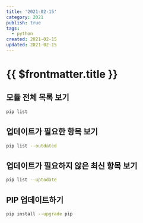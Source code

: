 ```yaml
---
title: '2021-02-15'
category: 2021
publish: true
tags:
  - python
created: 2021-02-15
updated: 2021-02-15
---
```


# {{ $frontmatter.title }}

## 모듈 전체 목록 보기

```bash
pip list
```

## 업데이트가 필요한 항목 보기

```bash
pip list --outdated
```

## 업데이트가 필요하지 않은 최신 항목 보기

```bash
pip list --uptodate
```

## PIP 업데이트하기

```bash
pip install --upgrade pip
```
